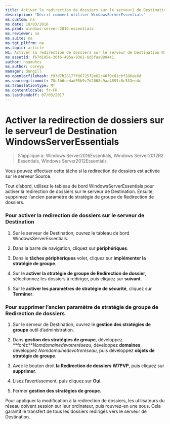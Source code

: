 ```yaml
---
title: Activer la redirection de dossiers sur le serveur1 de Destination WindowsServerEssentials
description: "Décrit comment utiliser WindowsServerEssentials"
ms.custom: na
ms.date: 10/03/2016
ms.prod: windows-server-2016-essentials
ms.reviewer: na
ms.suite: na
ms.tgt_pltfrm: na
ms.topic: article
H1: Activer la redirection de dossiers sur le serveur de Destination WindowsServerEssentials
ms.assetid: f67d195e-36f6-495a-8361-6d5faa889441
author: nnamuhcs
ms.author: coreyp
manager: dongill
ms.openlocfilehash: f93d7b28177f96725f2e62c40f9c81cbf186ee6d
ms.sourcegitcommit: 70c1b6cedad55b9c7d2068c9aa4891c6c533ee4c
ms.translationtype: MT
ms.contentlocale: fr-FR
ms.lasthandoff: 07/03/2017
---
```

# <a name="enable-folder-redirection-on-the-windows-server-essentials-destination-server1"></a>Activer la redirection de dossiers sur le serveur1 de Destination WindowsServerEssentials

>S’applique à: Windows Server2016Essentials, Windows Server2012R2 Essentials, Windows Server2012Essentials

Vous pouvez effectuer cette tâche si la redirection de dossiers est activée sur le serveur Source.  
  
 Tout d’abord, utilisez le tableau de bord WindowsServerEssentials pour activer la redirection de dossiers sur le serveur de Destination. Ensuite, supprimez l’ancien paramètre de stratégie de groupe de Redirection de dossiers.  
  
### <a name="to-enable-folder-redirection-on-the-destination-server"></a>Pour activer la redirection de dossiers sur le serveur de Destination  
  
1.  Sur le serveur de Destination, ouvrez le tableau de bord WindowsServerEssentials.  
  
2.  Dans la barre de navigation, cliquez sur **périphériques**.  
  
3.  Dans le **tâches périphériques** volet, cliquez sur **implémenter la stratégie de groupe**.  
  
4.  Sur le **activer la stratégie de groupe de Redirection de dossier**, sélectionnez les dossiers à rediriger, puis cliquez sur **suivant**.  
  
5.  Sur le **activer les paramètres de stratégie de sécurité**, cliquez sur **Terminer**.  
  
### <a name="to-delete-the-old-folder-redirection-group-policy-setting"></a>Pour supprimer l’ancien paramètre de stratégie de groupe de Redirection de dossiers  
  
1.  Sur le serveur de Destination, ouvrez le **gestion des stratégies de groupe** outil d’administration.  
  
2.  Dans **gestion des stratégies de groupe**, développez **forêt:***Nomdomainedevotreréseau*, développez **domaines**, développez *Nomdomainedevotreréseau*, puis développez **objets de stratégie de groupe**.  
  
3.  Avec le bouton droit **la Redirection de dossiers W7PVP**, puis cliquez sur **supprimer**.  
  
4.  Lisez l’avertissement, puis cliquez sur **Oui**.  
  
5.  Fermer **gestion des stratégies de groupe**.  
  
 Pour appliquer la modification à la redirection de dossiers, les utilisateurs du réseau doivent session sur leur ordinateur, puis rouvrez-en une sous. Cela garantit le transfert de tous les dossiers redirigés vers le serveur de Destination.

